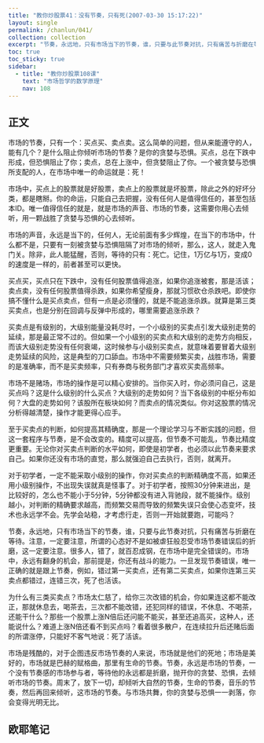 ```yaml
---
title: "教你炒股票41：没有节奏，只有死(2007-03-30 15:17:22)"
layout: single
permalink: /chanlun/041/
collection: collection
excerpt: "节奏，永远地，只有市场当下的节奏，谁，只要与此节奏对抗，只有痛苦与折磨在等待。注意，一定要注意，所谓的心态好不是如被虐狂般忍受市场节奏错误后的折磨，这一定要注意。"
toc: true
toc_sticky: true
sidebar:
  - title: "教你炒股票108课"
    text: "市场哲学的数学原理"
    nav: 108
---
```

## 正文

市场的节奏，只有一个：买点买、卖点卖。这么简单的问题，但从来能遵守的人，能有几个？是什么阻止你倾听市场的节奏？是你的贪婪与恐惧。买点，总在下跌中形成，但恐惧阻止了你；卖点，总在上涨中，但贪婪阻止了你。一个被贪婪与恐惧所支配的人，在市场中唯一的命运就是：死！

市场中，买点上的股票就是好股票，卖点上的股票就是坏股票，除此之外的好坏分类，都是瞎掰。你的命运，只能自己去把握，没有任何人是值得信任的，甚至包括本ID。唯一值得信任的就是，就是市场的声音、市场的节奏，这需要你用心去倾听，用一颗战胜了贪婪与恐惧的心去倾听。

市场的声音，永远是当下的，任何人，无论前面有多少辉煌，在当下的市场中，什么都不是，只要有一刻被贪婪与恐惧阻隔了对市场的倾听，那么，这人，就走入鬼门关。除非，此人能猛醒，否则，等待的只有：死亡。记住，1万亿与1万，变成0的速度是一样的，前者甚至可以更快。

买点买，买点只在下跌中，没有任何股票值得追涨，如果你追涨被套，那是活该；卖点卖，没有任何股票值得杀跌，如果你希望瘦身，那就习惯砍仓杀跌吧。即使你搞不懂什么是买点卖点，但有一点是必须懂的，就是不能追涨杀跌。就算是第三类买卖点，也是分别在回调与反弹中形成的，哪里需要追涨杀跌？

买卖点是有级别的，大级别能量没耗尽时，一个小级别的买卖点引发大级别走势的延续，那是最正常不过的。但如果一个小级别的买卖点和大级别的走势方向相反，而该大级别走势没有任何衰竭，这时候参与小级别买卖点，就意味着要冒着大级别走势延续的风险，这是典型的刀口舔血。市场中不需要频繁买卖，战胜市场，需要的是准确率，而不是买卖频率，只有券商与税务部门才喜欢买卖高频率。

市场不是赌场，市场的操作是可以精心安排的。当你买入时，你必须问自己，这是买点吗？这是什么级别的什么买点？大级别的走势如何？当下各级别的中枢分布如何？大盘的走势如何？该股所在板块如何？而卖点的情况类似。你对这股票的情况分析得越清楚，操作才能更得心应手。

至于买卖点的判断，如何提高其精确度，那是一个理论学习与不断实践的问题，但这一套程序与节奏，是不会改变的。精度可以提高，但节奏不可能乱，节奏比精度更重要。无论你对买卖点判断的水平如何，即使是初学者，也必须以此节奏来要求自己。如果你还没有市场的直觉，那么就强迫自己去执行，否则，就离开。

对于初学者，一定不能采取小级别的操作，你对买卖点的判断精确度不高，如果还用小级别操作，不出现失误就真是怪事了。对于初学者，按照30分钟来进出，是比较好的，怎么也不能小于5分钟，5分钟都没有进入背驰段，就不能操作。级别越小，对判断的精确要求越高，而频繁交易而导致的频繁失误只会使心态变坏，技术也永远学不会。先学会站稳，才考虑行走，否则一开始就要跑，可能吗？

节奏，永远地，只有市场当下的节奏，谁，只要与此节奏对抗，只有痛苦与折磨在等待。注意，一定要注意，所谓的心态好不是如被虐狂般忍受市场节奏错误后的折磨，这一定要注意。很多人，错了，就百忍成钢，在市场中是完全错误的。市场中，永远有翻身的机会，那前提是，你还有战斗的能力。一旦发现节奏错误，唯一正确的就是跟上节奏，例如，错过第一买卖点，还有第二买卖点，如果你连第三买卖点都错过，连错三次，死了也活该。

为什么有三类买卖点？市场太仁慈了，给你三次改错的机会，你如果连这都不能改正，那就休息去，喝茶去，三次都不能改错，还犯同样的错误，不休息、不喝茶，还能干什么？那些一个股票上涨N倍后还问能不能买，甚至还追高买，这种人，还能说什么？难道上涨N倍还看不到买点吗？看着很多散户，在连续拉升后还赌后面的所谓涨停，只能好不客气地说：死了活该。

市场是残酷的，对于企图违反市场节奏的人来说，市场就是他们的死地；市场是美好的，市场就是巴赫的赋格曲，那里有生命的节奏。节奏，永远是市场的节奏，一个没有节奏感的市场参与者，等待他的永远都是折磨，抛开你的贪婪、恐惧，去倾听市场的节奏。周末了，放下一切，却倾听大自然的节奏，生命的节奏，音乐的节奏，然后再回来倾听，这市场的节奏。与市场共舞，你的贪婪与恐惧一一剥落，你会变得光明无比。

## 欧耶笔记